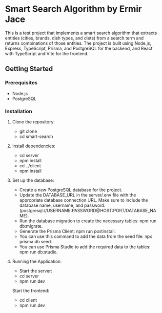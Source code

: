 # Smart Search Algorithm by Ermir Jace

This is a test project that implements a smart search algorithm that extracts entities (cities, brands, dish types, and diets) from a search term and returns combinations of those entities. The project is built using Node.js, Express, TypeScript, Prisma, and PostgreSQL for the backend, and React with TypeScript and Vite for the frontend.

## Getting Started

### Prerequisites

- Node.js
- PostgreSQL

### Installation

1. Clone the repository:
   - git clone
   - cd smart-search

2. Install dependencies:
    - cd server
    - npm install
    - cd ../client
    - npm install

3. Set up the database:
    - Create a new PostgreSQL database for the project.
    - Update the DATABASE_URL in the server/.env file with the appropriate database connection URL. Make sure to include the database name, username, and password. (postgresql://USERNAME:PASSWORD@HOST:PORT/DATABASE_NAME).
    - Run the database migration to create the necessary tables: npm run db:migrate.
    - Generate the Prisma Client: npm run postinstall.
    - You can use this command to add the data from the seed file: npx prisma db seed.
    - You can use Prisma Studio to add the required data to the tables: npm run db:studio.

4. Running the Application:

    - Start the server:
    - cd server
    - npm run dev

    Start the frontend:
    - cd client
    - npm run dev
